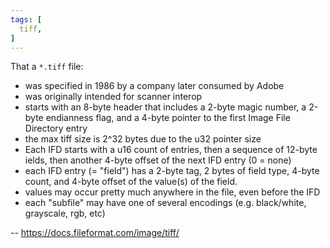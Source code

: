 ```yaml
---
tags: [
  tiff,
]
---
```

That a `*.tiff` file:
- was specified in 1986 by a company later consumed by Adobe
- was originally intended for scanner interop
- starts with an 8-byte header that includes a 2-byte magic number, a 2-byte endianness flag, and a 4-byte pointer to the first Image File Directory entry
- the max tiff size is 2^32 bytes due to the u32 pointer size
- Each IFD starts with a u16 count of entries, then a sequence of 12-byte ields, then another 4-byte offset of the next IFD entry (0 = none)
- each IFD entry (= "field") has a 2-byte tag, 2 bytes of field type, 4-byte count, and 4-byte offset of the value(s) of the field.
- values may occur pretty much anywhere in the file, even before the IFD
- each "subfile" may have one of several encodings (e.g. black/white, grayscale, rgb, etc)

-- https://docs.fileformat.com/image/tiff/